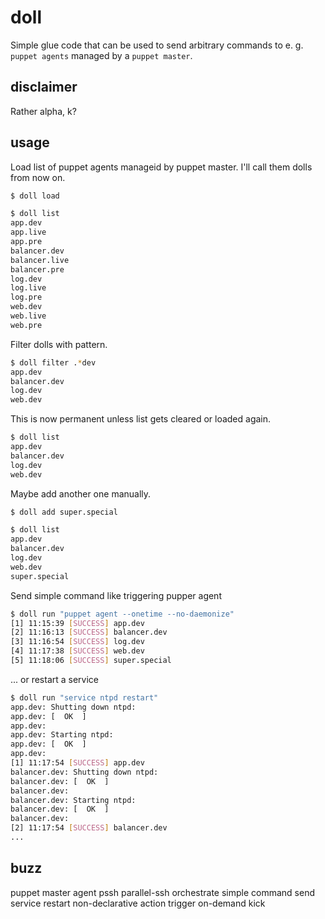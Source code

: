 
# doll

Simple glue code that can be used to send arbitrary commands to e. g. ``puppet agents`` managed by a ``puppet master``.

## disclaimer

Rather alpha, k?

## usage

Load list of puppet agents manageid by puppet master. I'll call them dolls from now on.
```bash
$ doll load
```
```bash
$ doll list
app.dev
app.live
app.pre
balancer.dev
balancer.live
balancer.pre
log.dev
log.live
log.pre
web.dev
web.live
web.pre
```
Filter dolls with pattern.
```bash
$ doll filter .*dev
app.dev
balancer.dev
log.dev
web.dev
```
This is now permanent unless list gets cleared or loaded again.
```bash
$ doll list
app.dev
balancer.dev
log.dev
web.dev
```
Maybe add another one manually.
```bash
$ doll add super.special
```
```bash
$ doll list
app.dev
balancer.dev
log.dev
web.dev
super.special
````
Send simple command like triggering pupper agent
```bash
$ doll run "puppet agent --onetime --no-daemonize"
[1] 11:15:39 [SUCCESS] app.dev
[2] 11:16:13 [SUCCESS] balancer.dev
[3] 11:16:54 [SUCCESS] log.dev
[4] 11:17:38 [SUCCESS] web.dev
[5] 11:18:06 [SUCCESS] super.special
```
... or restart a service
```bash
$ doll run "service ntpd restart"
app.dev: Shutting down ntpd: 
app.dev: [  OK  ]
app.dev: 
app.dev: Starting ntpd: 
app.dev: [  OK  ]
app.dev: 
[1] 11:17:54 [SUCCESS] app.dev
balancer.dev: Shutting down ntpd: 
balancer.dev: [  OK  ]
balancer.dev: 
balancer.dev: Starting ntpd: 
balancer.dev: [  OK  ]
balancer.dev: 
[2] 11:17:54 [SUCCESS] balancer.dev
...
```

## buzz

puppet master agent pssh parallel-ssh orchestrate simple command send service restart non-declarative action trigger on-demand kick

